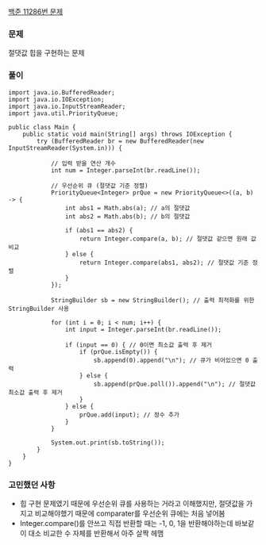 [백준 11286번 문제](https://www.acmicpc.net/problem/11286)

### 문제
절댓값 힙을 구현하는 문제

### 풀이
```
import java.io.BufferedReader;
import java.io.IOException;
import java.io.InputStreamReader;
import java.util.PriorityQueue;

public class Main {
    public static void main(String[] args) throws IOException {
        try (BufferedReader br = new BufferedReader(new InputStreamReader(System.in))) {
            
            // 입력 받을 연산 개수
            int num = Integer.parseInt(br.readLine());
            
            // 우선순위 큐 (절댓값 기준 정렬)
            PriorityQueue<Integer> prQue = new PriorityQueue<>((a, b) -> {
                int abs1 = Math.abs(a); // a의 절댓값
                int abs2 = Math.abs(b); // b의 절댓값

                if (abs1 == abs2) { 
                    return Integer.compare(a, b); // 절댓값 같으면 원래 값 비교
                } else {
                    return Integer.compare(abs1, abs2); // 절댓값 기준 정렬
                }
            });

            StringBuilder sb = new StringBuilder(); // 출력 최적화를 위한 StringBuilder 사용

            for (int i = 0; i < num; i++) {
                int input = Integer.parseInt(br.readLine());

                if (input == 0) { // 0이면 최소값 출력 후 제거
                    if (prQue.isEmpty()) {
                        sb.append(0).append("\n"); // 큐가 비어있으면 0 출력
                    } else {
                        sb.append(prQue.poll()).append("\n"); // 절댓값 최소값 출력 후 제거
                    }
                } else {
                    prQue.add(input); // 정수 추가
                }
            }

            System.out.print(sb.toString());
        }
    }
}
```

### 고민했던 사항
- 힙 구현 문제였기 때문에 우선순위 큐를 사용하는 거라고 이해했지만, 절댓값을 가지고 비교해야했기 때문에 comparater를 우선순위 큐에는 처음 넣어봄
- Integer.compare()를 안쓰고 직접 반환할 때는 -1, 0, 1을 반환해야하는데 바보같이 대소 비교한 수 자체를 반환해서 아주 살짝 헤맴

